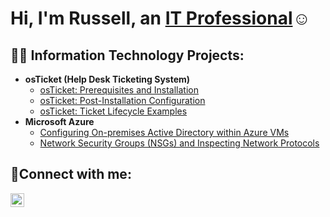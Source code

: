 <h1>Hi, I'm Russell, an <a href="https://www.linkedin.com/in/russell-howard-808b96141">IT Professional</a>☺</h1>

<h2>👨‍💻 Information Technology Projects:</h2>

- <b>osTicket (Help Desk Ticketing System)</b>
  - [osTicket: Prerequisites and Installation](https://github.com/howru0056/osticket-prereqs)
  - [osTicket: Post-Installation Configuration](https://github.com/howru0056/post-install-config)
  - [osTicket: Ticket Lifecycle Examples](https://github.com/howru0056/ticket-lifecycle)
- <b>Microsoft Azure</b>
  - [Configuring On-premises Active Directory within Azure VMs](https://github.com/howru0056/configure-ad)
  - [Network Security Groups (NSGs) and Inspecting Network Protocols](https://github.com/howru0056/azure-network-protocols)

<h2>🤳Connect with me:</h2>


[<img align="left" alt="Josh | LinkedIn" width="22px" src="https://cdn.jsdelivr.net/npm/simple-icons@v3/icons/linkedin.svg" />][linkedin]


[twitter]: https://twitter.com/Josh
[instagram]: https://www.instagram.com/Josh
[linkedin]: https://linkedin.com/in/russell-howard-808b96141
